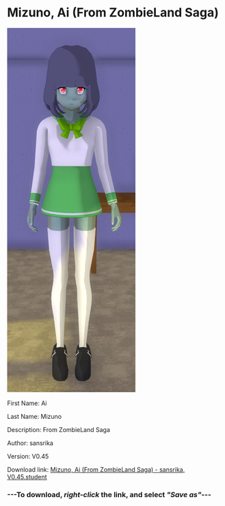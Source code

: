 # Mizuno, Ai (From ZombieLand Saga)

<img src = "https://raw.githubusercontent.com/Arbiter1223/Daigaku-Gurashi-Custom-Students/master/Students/Files/Mizuno%2C%20Ai%20(From%20ZombieLand%20Saga).png">

First Name: Ai

Last Name: Mizuno

Description: From ZombieLand Saga

Author: sansrika

Version: V0.45

Download link: <a href="https://raw.githubusercontent.com/Arbiter1223/Daigaku-Gurashi-Custom-Students/master/Students/Files/Mizuno%2C%20Ai%20(From%20ZombieLand%20Saga)%20-%20sansrika%2C%20V0.45.student">Mizuno, Ai (From ZombieLand Saga) - sansrika, V0.45.student</a>

### ---**To download, _right-click_ the link, and select _"Save as"_**---
